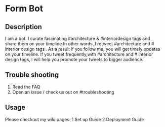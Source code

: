 
# Form Bot

## Description

I am a bot. I curate fascinating  #architecture & #interiordesign tags and
share them on your timeline.In other words, I retweet #architecture and # interior design tags .
As a result if you follow me, you will get timely updates on your timeline. If you tweet frequently,with #architecture 
and # interior design tags, I will help you promote your tweets to bigger audience.


## Trouble shooting

1. Read the FAQ
2. Open an issue / check us out on #troubleshooting


## Usage

Please checkout my wiki pages:
1.Set up Guide
2.Deployment Guide
